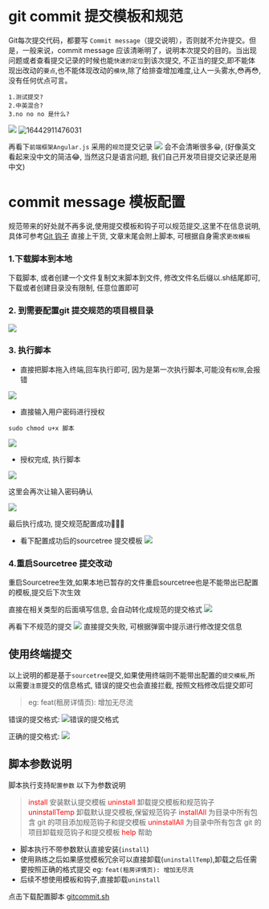 # git commit 提交模板和规范

Git每次提交代码，都要写 `Commit message`（提交说明），否则就不允许提交。但是，一般来说，commit message 应该清晰明了，说明本次提交的目的。当出现问题或者查看提交记录的时候也能`快速的定位`到该次提交, 不正当的提交,即不能体现出改动的`要点`,也不能体现改动的`模块`,除了给排查增加难度,让人一头雾水,😳再😳,没有任何优点可言。

    1.测试提交?
    2.中英混合?
    3.no no no 是什么?
![](https://kbmore-1257101624.cos.ap-beijing.myqcloud.com/2022/02/09/16442911885101.jpg) ![16442911476031](https://kbmore-1257101624.cos.ap-beijing.myqcloud.com/2022/02/09/16442911476031.jpg)



再看下`前端框架Angular.js` 采用的`规范`提交记录
![](media/16442909885985/16443037205067.jpg)
会不会清晰很多😀, (好像英文看起来没中文的简洁😂, 当然这只是语言问题, 我们自己开发项目提交记录还是用中文)

# commit message 模板配置

规范带来的好处就不再多说,使用提交模板和钩子可以规范提交,这里不在信息说明,具体可参考[Git 钩子](https://www.git-scm.com/book/zh/v2/%E8%87%AA%E5%AE%9A%E4%B9%89-Git-Git-%E9%92%A9%E5%AD%90) 直接上干货, 文章末尾会附上脚本, 可根据自身需求`更改模板`
### 1.下载脚本到本地

下载脚本, 或者创建一个文件复制文末脚本到文件, 修改文件名后缀以.sh结尾即可, 下载或者创建目录没有限制, 任意位置即可

### 2. 到需要配置git 提交规范的项目根目录

![](https://kbmore-1257101624.cos.ap-beijing.myqcloud.com/2022/02/09/16443042557546.jpg)


### 3. 执行脚本

- 直接把脚本拖入终端,回车执行即可, 因为是第一次执行脚本,可能没有`权限`,会报错

![](https://kbmore-1257101624.cos.ap-beijing.myqcloud.com/2022/02/09/16443042874846.jpg)

- 直接输入用户密码进行授权
```
sudo chmod u+x 脚本
```
![](https://kbmore-1257101624.cos.ap-beijing.myqcloud.com/2022/02/09/16443043400898.jpg)

- 授权完成, 执行脚本

![](https://kbmore-1257101624.cos.ap-beijing.myqcloud.com/2022/02/09/16443043904263.jpg)


这里会再次让输入密码确认

![](https://kbmore-1257101624.cos.ap-beijing.myqcloud.com/2022/02/09/16443044310871.jpg)

最后执行成功, 提交规范配置成功👏👏👏
- 看下配置成功后的sourcetree 提交模板
![](https://kbmore-1257101624.cos.ap-beijing.myqcloud.com/2022/02/09/16443046600463.jpg )

### 4.重启Sourcetree 提交改动
重启Sourcetree生效,如果本地已暂存的文件重启sourcetree也是不能带出已配置的模板,提交后下次生效

直接在相关类型的后面填写信息, 会自动转化成规范的提交格式
![](https://kbmore-1257101624.cos.ap-beijing.myqcloud.com/2022/02/09/16443094386501.jpg)

再看下不规范的提交
![](https://kbmore-1257101624.cos.ap-beijing.myqcloud.com/2022/02/09/16443065548457.jpg)
直接提交失败, 可根据弹窗中提示进行修改提交信息

## 使用终端提交
以上说明的都是基于`sourcetree`提交,如果使用终端则不能带出配置的`提交模板`,所以需要`注意`提交的信息格式, 错误的提交也会直接拦截, 按照文档修改后提交即可

> eg:   feat(租房详情页): 增加无尽流

错误的提交格式:
![错误的提交格式](https://kbmore-1257101624.cos.ap-beijing.myqcloud.com/2022/02/09/16443069705737.jpg)

正确的提交格式:
![](https://kbmore-1257101624.cos.ap-beijing.myqcloud.com/2022/02/09/16443078903151.jpg)


## 脚本参数说明
脚本执行支持`配置参数`
以下为参数说明
>
> <font color=#f00>install</font>  安装默认提交模板
<font color=#f00>uninstall</font>   卸载提交模板和规范钩子
<font color=#f00>uninstallTemp</font>   卸载默认提交模板,保留规范钩子 
<font color=#f00>installAll</font>      为目录中所有包含 git 的项目添加规范钩子和提交模板
<font color=#f00>uninstallAll</font>    为目录中所有包含 git 的项目卸载规范钩子和提交模板
<font color=#f00>help</font>    帮助
    
- 脚本执行不带参数默认直接安装(`install`)
- 使用熟练之后如果感觉模板冗余可以直接卸载(`uninstallTemp`),卸载之后任需要按照正确的格式提交 eg: `feat(租房详情页): 增加无尽流`
- 后续不想使用模板和钩子,直接卸载`uninstall`

点击下载配置脚本 [gitcommit.sh](https://kbmore-1257101624.cos.ap-beijing.myqcloud.com/2022/02/09/gitcommit.sh)

